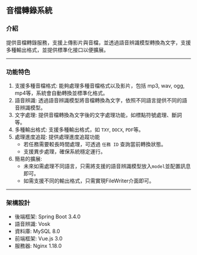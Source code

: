 ## 音檔轉錄系統

### 介紹

提供音檔轉錄服務，支援上傳影片與音檔，並透過語音辨識模型轉換為文字，支援多種輸出格式，並提供標準化接口以便擴展。

---

### 功能特色

1. 支援多種音檔格式: 能夠處理多種音檔格式以及影片，包括 mp3, wav, ogg, mp4等，系統會自動轉換並標準化格式。
2. 語音辨識: 透過語音辨識模型將音檔轉換為文字，依照不同語言提供不同的語音辨識模型。
3. 文字處理: 提供音檔轉換為文字後的文字處理功能，如標點符號處理、斷詞等。
4. 多種輸出格式: 支援多種輸出格式，如 `TXY`, `DOCX`, `PDF`等。
5. 處理進度追蹤: 提供處理進度追蹤功能
   - 若任務需要較長時間處理，可透過 `任務 ID` 查詢當前轉換狀態。
   - 支援異步處理，確保系統穩定運行。
6. 簡易的擴展:
   - 未來如需處理不同語言，只需將支援的語音辨識模型放入`model`並配置訊息即可。
   - 如需支援不同的輸出格式，只需實現FileWriter介面即可。

---

### 架構設計

- 後端框架: Spring Boot 3.4.0
- 語音辨識: Vosk
- 資料庫: MySQL 8.0
- 前端框架: Vue.js 3.0
- 服務器: Nginx 1.18.0



